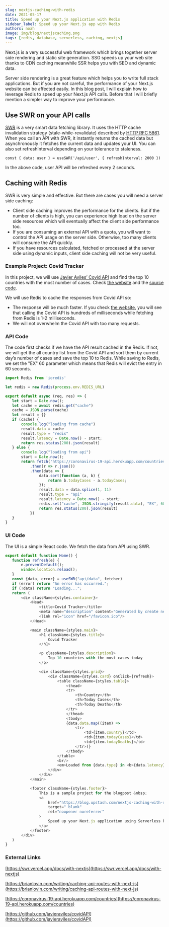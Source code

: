 ```yaml
---
slug: nextjs-caching-with-redis
date: 2021-05-17
title: Speed up your Next.js application with Redis
sidebar_label: Speed up your Next.js app with Redis
authors: noah
image: img/blog/nextjscaching.png
tags: [redis, database, serverless, caching, nextjs]
---
```


Next.js is a very successful web framework which brings together server side rendering and static site generation. SSG speeds up your web site thanks to CDN caching meanwhile SSR helps you with SEO and dynamic data.

Server side rendering is a great feature which helps you to write full stack applications. But if you are not careful, the performance of your Next.js website can be affected easily. In this blog post, I will explain how to leverage Redis to speed up your Next.js API calls. Before that I will briefly mention a simpler way to improve your performance.

<!--truncate-->


## Use SWR on your API calls

[SWR](https://github.com/vercel/swr) is a very smart data fetching library. It uses the HTTP cache invalidation strategy (stale-while-revalidate) described by [HTTP RFC 5861](https://datatracker.ietf.org/doc/html/rfc5861). When you call an API with SWR, it instantly returns the cached data but asynchronously it fetches the current data and updates your UI. You can also set refreshInterval depending on your tolerance to staleness.


```
const { data: user } = useSWR('/api/user', { refreshInterval: 2000 })
```




In the above code, user API will be refreshed every 2 seconds.


## Caching with Redis

SWR is very simple and effective. But there are cases you will need a server side caching:



*   Client side caching improves the performance for the clients. But if the number of clients is high, you can experience high load on the server side resources which will eventually affect the client side performance too.
*   If you are consuming an external API with a quota, you will want to control the API usage on the server side. Otherwise, too many clients will consume the API quickly.
*   If you have resources calculated, fetched or processed at the server side using dynamic inputs, client side caching will not be very useful.



### Example Project: Covid Tracker

In this project, we will use [Javier Aviles’ Covid API](https://github.com/javieraviles/covidAPI) and find the top 10 countries with the most number of cases. Check [the website](https://next-caching-with-redis.vercel.app/) and the [source code](https://github.com/upstash/examples/tree/master/next-caching-with-redis).

We will use Redis to cache the responses from Covid API so:

*   The response will be much faster. If you check [the website](https://next-caching-with-redis.vercel.app/), you will see that calling the Covid API is hundreds of milliseconds while fetching from Redis is 1-2 milliseconds.
*   We will not overwhelm the Covid API with too many requests.

### API Code

The code first checks if we have the API result cached in the Redis. If not, we will get the all country list from the Covid API and sort them by current day’s number of cases and save the top 10  to Redis. While saving to Redis, we set the "EX" 60 parameter which means that Redis will evict the entry in 60 seconds.


``` javascript
import Redis from 'ioredis'

let redis = new Redis(process.env.REDIS_URL)

export default async (req, res) => {
   let start = Date.now();
   let cache = await redis.get("cache")
   cache = JSON.parse(cache)
   let result = {}
   if (cache) {
       console.log("loading from cache")
       result.data = cache
       result.type = "redis"
       result.latency = Date.now() - start;
       return res.status(200).json(result)
   } else {
       console.log("loading from api")
       start = Date.now();
       return fetch('https://coronavirus-19-api.herokuapp.com/countries')
           .then(r => r.json())
           .then(data => {
               data.sort(function (a, b) {
                   return b.todayCases - a.todayCases;
               });
               result.data = data.splice(1, 11)
               result.type = "api"
               result.latency = Date.now() - start;
               redis.set("cache", JSON.stringify(result.data), "EX", 60)
               return res.status(200).json(result)
           })
   }
}
```


### UI Code

The UI is a simple React code. We fetch the data from API using SWR.


``` javascript
export default function Home() {
   function refresh(e) {
       e.preventDefault();
       window.location.reload();
   }
   const {data, error} = useSWR("api/data", fetcher)
   if (error) return "An error has occurred.";
   if (!data) return "Loading...";
   return (
       <div className={styles.container}>
           <Head>
               <title>Covid Tracker</title>
               <meta name="description" content="Generated by create next app"/>
               <link rel="icon" href="/favicon.ico"/>
           </Head>

           <main className={styles.main}>
               <h1 className={styles.title}>
                   Covid Tracker
               </h1>

               <p className={styles.description}>
                   Top 10 countries with the most cases today
               </p>

               <div className={styles.grid}>
                   <div className={styles.card} onClick={refresh}>
                       <table className={styles.table}>
                           <thead>
                           <tr>
                               <th>Country</th>
                               <th>Today Cases</th>
                               <th>Today Deaths</th>
                           </tr>
                           </thead>
                           <tbody>
                           {data.data.map((item) =>
                               <tr>
                                   <td>{item.country}</td>
                                   <td>{item.todayCases}</td>
                                   <td>{item.todayDeaths}</td>
                               </tr>)}
                           </tbody>
                       </table>
                       <br/>
                       <em>Loaded from {data.type} in <b>{data.latency}</b> milliseconds. Click to reload.</em>
                   </div>
               </div>
           </main>

           <footer className={styles.footer}>
               This is a sample project for the blogpost &nbsp;
               <a
                   href="https://blog.upstash.com/nextjs-caching-with-redis"
                   target="_blank"
                   rel="noopener noreferrer"
               >
                   Speed up your Next.js application using Serverless Redis for caching.
               </a>
           </footer>
       </div>
   )
}
```



### External Links
[https://swr.vercel.app/docs/with-nextjs](https://swr.vercel.app/docs/with-nextjs)

[https://brianlovin.com/writing/caching-api-routes-with-next-js](https://brianlovin.com/writing/caching-api-routes-with-next-js)

[https://coronavirus-19-api.herokuapp.com/countries](https://coronavirus-19-api.herokuapp.com/countries)

[https://github.com/javieraviles/covidAPI](https://github.com/javieraviles/covidAPI)
